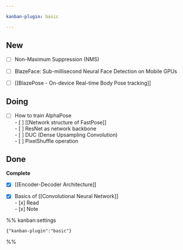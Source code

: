 ```yaml
---

kanban-plugin: basic

---
```


## New

- [ ] Non-Maximum Suppression (NMS)
- [ ] BlazeFace: Sub-millisecond Neural Face Detection on Mobile GPUs
- [ ] [[BlazePose - On-device Real-time Body Pose tracking]]


## Doing

- [ ] How to train AlphaPose<br>- [ ] [[Network structure of FastPose]]<br>	- [ ] ResNet as network backbone<br>	- [ ] DUC (Dense Upsampling Convolution)<br>	- [ ] PixelShuffle operation


## Done

**Complete**
- [x] [[Encoder-Decoder Architecture]]
- [x] Basics of [[Convolutional Neural Network]]<br>- [x] Read<br>- [x] Note




%% kanban:settings
```
{"kanban-plugin":"basic"}
```
%%